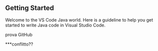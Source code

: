 ## Getting Started

Welcome to the VS Code Java world. Here is a guideline to help you get started to write Java code in Visual Studio Code.

prova GitHub

***conflitto??